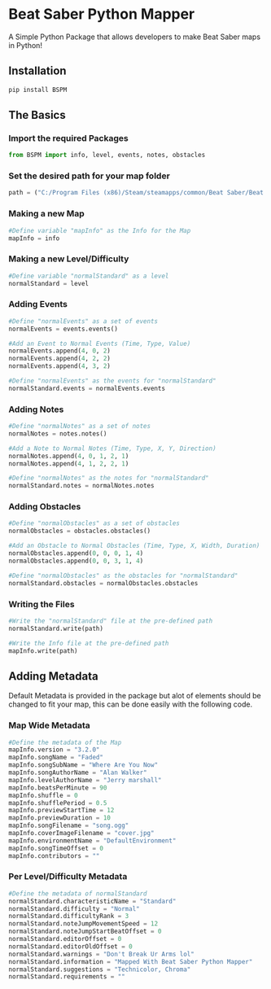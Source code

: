 # Beat Saber Python Mapper

A Simple Python Package that allows developers to make Beat Saber maps in Python!

## Installation

```cmd
pip install BSPM
```

## The Basics

### Import the required Packages

```python
from BSPM import info, level, events, notes, obstacles
```

### Set the desired path for your map folder

```python
path = ("C:/Program Files (x86)/Steam/steamapps/common/Beat Saber/Beat Saber_Data/CustomWIPLevels/Example Map/")
```

### Making a new Map
```python
#Define variable "mapInfo" as the Info for the Map
mapInfo = info
```

### Making a new Level/Difficulty
```python
#Define variable "normalStandard" as a level
normalStandard = level
```

### Adding Events

```python
#Define "normalEvents" as a set of events
normalEvents = events.events()

#Add an Event to Normal Events (Time, Type, Value)
normalEvents.append(4, 0, 2)
normalEvents.append(4, 2, 2)
normalEvents.append(4, 3, 2)

#Define "normalEvents" as the events for "normalStandard"
normalStandard.events = normalEvents.events
```

### Adding Notes

```python
#Define "normalNotes" as a set of notes
normalNotes = notes.notes()

#Add a Note to Normal Notes (Time, Type, X, Y, Direction)
normalNotes.append(4, 0, 1, 2, 1)
normalNotes.append(4, 1, 2, 2, 1)

#Define "normalNotes" as the notes for "normalStandard"
normalStandard.notes = normalNotes.notes
```

### Adding Obstacles

```python
#Define "normalObstacles" as a set of obstacles
normalObstacles = obstacles.obstacles()

#Add an Obstacle to Normal Obstacles (Time, Type, X, Width, Duration)
normalObstacles.append(0, 0, 0, 1, 4)
normalObstacles.append(0, 0, 3, 1, 4)

#Define "normalObstacles" as the obstacles for "normalStandard"
normalStandard.obstacles = normalObstacles.obstacles
```

### Writing the Files

```python
#Write the "normalStandard" file at the pre-defined path
normalStandard.write(path)

#Write the Info file at the pre-defined path
mapInfo.write(path)
```

## Adding Metadata
Default Metadata is provided in the package but alot of elements should be changed to fit your map, this can be done easily with the following code.

### Map Wide Metadata

```python
#Define the metadata of the Map
mapInfo.version = "3.2.0"
mapInfo.songName = "Faded"
mapInfo.songSubName = "Where Are You Now"
mapInfo.songAuthorName = "Alan Walker"
mapInfo.levelAuthorName = "Jerry marshall"
mapInfo.beatsPerMinute = 90
mapInfo.shuffle = 0
mapInfo.shufflePeriod = 0.5
mapInfo.previewStartTime = 12
mapInfo.previewDuration = 10
mapInfo.songFilename = "song.ogg"
mapInfo.coverImageFilename = "cover.jpg"
mapInfo.environmentName = "DefaultEnvironment"
mapInfo.songTimeOffset = 0
mapInfo.contributors = ""
```

### Per Level/Difficulty Metadata
```python
#Define the metadata of normalStandard
normalStandard.characteristicName = "Standard"
normalStandard.difficulty = "Normal"
normalStandard.difficultyRank = 3
normalStandard.noteJumpMovementSpeed = 12
normalStandard.noteJumpStartBeatOffset = 0
normalStandard.editorOffset = 0
normalStandard.editorOldOffset = 0
normalStandard.warnings = "Don't Break Ur Arms lol"
normalStandard.information = "Mapped With Beat Saber Python Mapper"
normalStandard.suggestions = "Technicolor, Chroma"
normalStandard.requirements = ""
```
